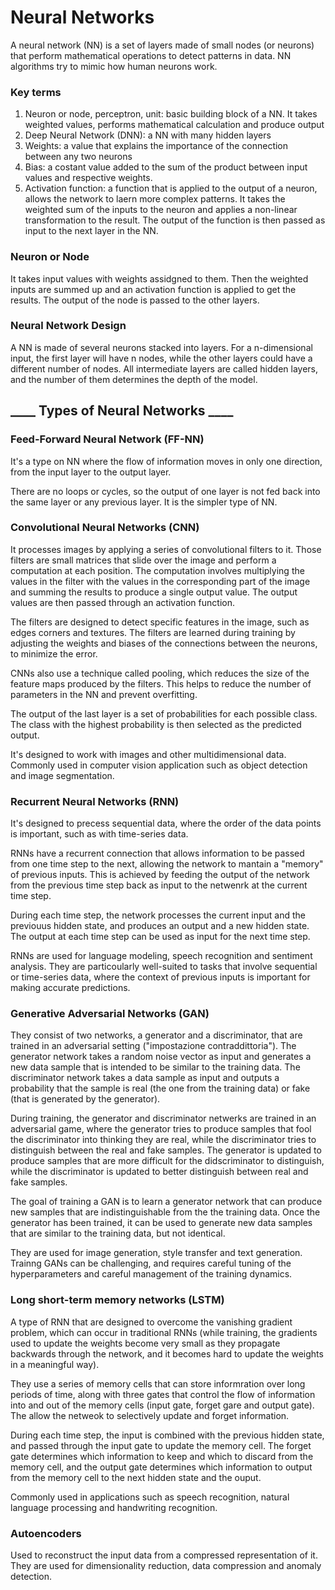 # Neural Networks 

A neural network (NN) is a set of layers made of small nodes (or neurons) that perform mathematical operations to detect patterns in data. NN algorithms try to mimic how human neurons work. 

### Key terms
1. Neuron or node, perceptron, unit: basic building block of a NN. It takes weighted values, performs mathematical calculation and produce output
2. Deep Neural Network (DNN): a NN with many hidden layers 
3. Weights: a value that explains the importance of the connection between any two neurons
4. Bias: a costant value added to the sum of the product between input values and respective weights.
5. Activation function: a function that is applied to the output of a neuron, allows the network to laern more complex patterns. It takes the weighted sum of the inputs to the neuron and applies a non-linear transformation to the result. The output of the function is then passed as input to the next layer in the NN.

### Neuron or Node
It takes input values with weights assidgned to them. Then the weighted inputs are summed up and an activation function is applied to get the results. The output of the node is passed to the other layers.


### Neural Network Design
A NN is made of several neurons stacked into layers. For a n-dimensional input, the first layer will have n nodes, while the other layers could have a different number of nodes.
All intermediate layers are called hidden layers, and the number of them determines the depth of the model.


## ____ Types of Neural Networks ____

### Feed-Forward Neural Network (FF-NN)
It's a type on NN where the flow of information moves in only one direction, from the input layer to the output layer.

There are no loops or cycles, so the output of one layer is not fed back into the same layer or any previous layer. It is the simpler type of NN.

### Convolutional Neural Networks (CNN)
It processes images by applying a series of convolutional filters to it. Those filters are small matrices that slide over the image and perform a computation at each position. The computation involves multiplying the values in the filter with the values in the corresponding part of the image and summing the results to produce a single output value. The output values are then passed through an activation function.

The filters are designed to detect specific features in the image, such as edges corners and textures. The filters are learned during training by adjusting  the weights and biases of the connections between the neurons, to minimize the error.

CNNs also use a technique called pooling, which reduces the size of the feature maps produced by the filters. This helps to reduce the number of parameters in the NN  and prevent overfitting. 

The output of the last layer is a set of probabilities for each possible class. The class with the highest probability is then selected as the predicted output.

It's designed to work with images and other multidimensional data. Commonly used in computer vision application such as object detection and image segmentation.

### Recurrent Neural Networks (RNN)
It's designed to precess sequential data, where the order of the data points is important, such as with time-series data.

RNNs have a recurrent connection that allows information to be passed from one time step to the next, allowing the network to mantain a "memory" of previous inputs. This is achieved by feeding the output of the network from the previous time step back as input to the netwenrk at the current time step.

During each time step, the network processes the current input and the previouus hidden state, and produces an output and a new hidden state. The output at each time step can be used as input for the next time step. 

RNNs are used for language modeling, speech recognition and sentiment analysis. They are particoularly well-suited to tasks that involve sequential or time-series data, where the context of previous inputs is important for making accurate predictions.


### Generative Adversarial Networks (GAN)
They consist of two networks, a generator and a discriminator, that are trained in an adversarial setting ("impostazione contraddittoria").
The generator network takes a random noise vector as input and generates a new data sample that is intended to be similar to the training data. The discriminator network takes a data sample as input and outputs a probability that the sample is real (the one from the training data) or fake (that is generated by the generator).

During training, the generator and discriminator netwerks are trained in an adversarial game, where the generator tries to produce samples that fool the discriminator into thinking they are real, while the discriminator tries to distinguish between the real and fake samples. The generator is updated to produce samples that are more difficult for the didscriminator to distinguish, while the discriminator is updated to better distinguish between real and fake samples.

The goal of training a GAN is to learn a generator network that can produce new samples that are indistinguishable from the the training data. Once the generator has been trained, it can be used to generate new data samples that are similar to the training data, but not identical.

They are used for image generation, style transfer and text generation. Trainng GANs can be challenging, and requires careful tuning of the hyperparameters and careful management of the training dynamics.



### Long short-term memory networks (LSTM)
A type of RNN that are designed to overcome the vanishing gradient problem, which can occur in traditional RNNs (while training, the gradients used to update the weights become very small as they propagate backwards through the network, and it becomes hard to update the weights in a meaningful way).

They use a series of memory cells that can store informration over long periods of time, along with three gates that control the flow of information into and out of the memory cells (input gate, forget gare and output gate).
The allow the netweok to selectively update and forget information.

During each time step, the input is combined with the previous hidden state, and passed through the input gate to update the memory cell. The forget gate determines which information to keep and which to discard from the memory cell, and the output gate determines which information to output from the memory cell to the next hidden state and the ouput.

 Commonly used in applications such as speech recognition, natural language processing and handwriting recognition.

### Autoencoders
Used to reconstruct the input data from a compressed representation of it. They are used for dimensionality reduction, data compression and anomaly detection.